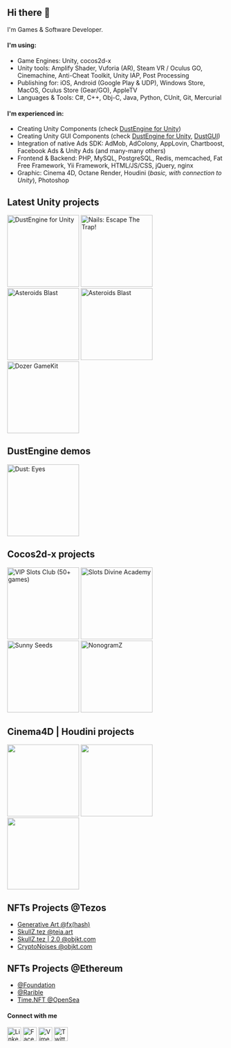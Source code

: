## Hi there 👋

I'm Games & Software Developer.

#### I'm using:

- Game Engines: Unity, cocos2d-x
- Unity tools: Amplify Shader, Vuforia (AR), Steam VR / Oculus GO, Cinemachine, Anti-Cheat Toolkit, Unity IAP, Post Processing
- Publishing for: iOS, Android (Google Play & UDP), Windows Store, MacOS, Oculus Store (Gear/GO), AppleTV
- Languages & Tools: C#, C++, Obj-C, Java, Python, CUnit, Git, Mercurial

#### I'm experienced in:

- Creating Unity Components (check [DustEngine for Unity](https://go.andriibakulin.com/dust))
- Creating Unity GUI Components (check [DustEngine for Unity](https://go.andriibakulin.com/dust), [DustGUI](https://go.andriibakulin.com/dustgui))
- Integration of native Ads SDK: AdMob, AdColony, AppLovin, Chartboost, Facebook Ads & Unity Ads (and many-many others)
- Frontend & Backend: PHP, MySQL, PostgreSQL, Redis, memcached, Fat Free Framework, Yii Framework, HTML/JS/CSS, jQuery, nginx
- Graphic: Cinema 4D, Octane Render, Houdini (*basic, with connection to Unity*), Photoshop

## Latest Unity projects

<a href="https://go.andriibakulin.com/dust"><img src="https://andrii-bakulin.github.io/img/unity-dust.png" width="166" alt="DustEngine for Unity" /></a>
<a href="https://go.andriibakulin.com/nails"><img src="https://andrii-bakulin.github.io/img/nails.png" width="166" alt="Nails: Escape The Trap!" /></a>
<a href="https://go.andriibakulin.com/asteroids-blast"><img src="https://andrii-bakulin.github.io/img/asteroids-blast.png" width="166" alt="Asteroids Blast" /></a>
<a href="https://go.andriibakulin.com/asteroids-blast-vr"><img src="https://andrii-bakulin.github.io/img/asteroids-blast-vr.png" width="166" alt="Asteroids Blast" /></a>
<a href="https://go.andriibakulin.com/coins-dozer-gamekit"><img src="https://andrii-bakulin.github.io/img/coins-dozer-gamekit.png" width="166" alt="Dozer GameKit" /></a>

## DustEngine demos

<a href="https://go.andriibakulin.com/dust-eyes"><img src="https://andrii-bakulin.github.io/img/unity-dust-eyes.png?v2" width="166" alt="Dust: Eyes" /></a>

## Cocos2d-x projects

<a href="https://go.andriibakulin.com/slots-vip"><img src="https://andrii-bakulin.github.io/img/slots-vip.png" width="166" alt="VIP Slots Club (50+ games)" /></a>
<a href="https://go.andriibakulin.com/slots-da"><img src="https://andrii-bakulin.github.io/img/slots-da.png" width="166" alt="Slots Divine Academy" /></a>
<a href="https://go.andriibakulin.com/sunny-seeds"><img src="https://andrii-bakulin.github.io/img/sunny-seeds.png?v2" width="166" alt="Sunny Seeds" /></a>
<a href="https://go.andriibakulin.com/nonogramz"><img src="https://andrii-bakulin.github.io/img/nonogramz.png?v2" width="166" alt="NonogramZ" /></a>
<!-- <a href="https://go.andriibakulin.com/5elements"><img src="https://andrii-bakulin.github.io/img/five-elements.png" width="166" alt="Five Elements" /></a> -->

## Cinema4D | Houdini projects

<!--
<a href="https://go.andriibakulin.com/c4d-all-noises"><img src="https://andrii-bakulin.github.io/img/c4d-all-noises.png?v3" width="166" alt="" /></a>
-->
<a href="https://go.andriibakulin.com/c4d-portal"><img src="https://andrii-bakulin.github.io/img/c4d-portal.png?v2" width="166" alt="" /></a>
<a href="https://go.andriibakulin.com/c4d-hologram-human"><img src="https://andrii-bakulin.github.io/img/c4d-hologram-human.png?v2" width="166" alt="" /></a>
<a href="https://go.andriibakulin.com/c4d-skull"><img src="https://andrii-bakulin.github.io/img/c4d-skull.png?v2" width="166" alt="" /></a>

<!--
<a href="https://go.andriibakulin.com/"><img src="https://andrii-bakulin.github.io/img/.png" width="166" alt="" /></a>
-->

## NFTs Projects @Tezos

- <a href="https://www.fxhash.xyz/u/andriibakulin">Generative Art @fx(hash)</a>
- <a href="https://teia.art/skullz.tez">SkullZ.tez @teia.art</a>
- <a href="https://objkt.com/collection/KT1GMHKDGvWcXvg78emLBsZBmdCpFbeqjpsU">SkullZ.tez | 2.0 @objkt.com</a>
- <a href="https://objkt.com/profile/cryptonoises/created">CryptoNoises @objkt.com</a>

## NFTs Projects @Ethereum

- <a href="https://foundation.app/@andriibakulin">@Foundation</a>
- <a href="https://rarible.com/andrii-bakulin/secondary">@Rarible</a>
- <a href="https://opensea.io/collection/timenft-official">Time.NFT @OpenSea</a>

#### Connect with me

<a href="https://go.andriibakulin.com/linkedin"><img src="https://andrii-bakulin.github.io/img/icons/linkedin.png" width="32" alt="LinkedIn" /></a>
<a href="https://go.andriibakulin.com/facebook"><img src="https://andrii-bakulin.github.io/img/icons/facebook.png" width="32" alt="Facebook" /></a>
<a href="https://go.andriibakulin.com/vimeo"><img src="https://andrii-bakulin.github.io/img/icons/vimeo.png" width="32" alt="Vimeo" /></a>
<a href="https://go.andriibakulin.com/twitter"><img src="https://andrii-bakulin.github.io/img/icons/twitter.png" width="32" alt="Twitter" /></a>
<!-- <a href="https://go.andriibakulin.com/instagram"><img src="https://andrii-bakulin.github.io/img/icons/instagram.png" width="32" alt="Instagram" /></a> -->
<!-- <a href="https://go.andriibakulin.com/youtube"><img src="https://andrii-bakulin.github.io/img/icons/youtube.png" width="32" alt="YouTube" /></a> -->
